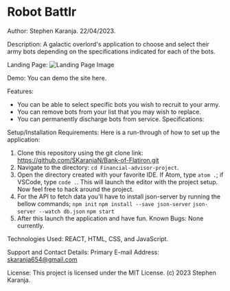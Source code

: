 # Robot Battlr

Author: Stephen Karanja. 22/04/2023.

Description: A galactic overlord's application to choose and select their army bots depending on the specifications indicated for each of the bots.

Landing Page:
![Landing Page Image]()

Demo: You can demo the site here.

Features:

- You can be able to select specific bots you wish to recruit to your army.
- You can remove bots from your list that you may wish to replace.
- You can permanently discharge bots from service.
  Specifications:

Setup/Installation Requirements:
Here is a run-through of how to set up the application:

1. Clone this repository using the git clone link: https://github.com/SKaranjaN/Bank-of-Flatiron.git
2. Navigate to the directory: `cd Financial-advisor-project`.
3. Open the directory created with your favorite IDE. If Atom, type `atom .`; if VSCode, type `code .`. This will launch the editor with the project setup. Now feel free to hack around the project.
4. For the API to fetch data you'll have to install json-server by running the bellow commands;
   `npm init`
   `npm install --save json-server`
   `json-server --watch db.json`
   `npm start`
5. After this launch the application and have fun.
   Known Bugs: None currently.

Technologies Used: REACT, HTML, CSS, and JavaScript.

Support and Contact Details:
Primary E-mail Address: skaranja654@gmail.com

License: This project is licensed under the MIT License. (c) 2023 Stephen Karanja.
